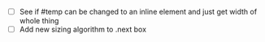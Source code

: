 - [ ] See if #temp can be changed to an inline element
	and just get width of whole thing
- [ ] Add new sizing algorithm to .next box